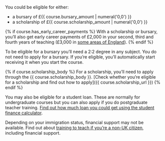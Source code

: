 You could be eligible for either:

- a bursary of £{{ course.bursary_amount | numeral('0,0') }}
- a scholarship of £{{ course.scholarship_amount | numeral('0,0') }}

{% if course.has_early_career_payments %}
With a scholarship or bursary, you’ll also get early career payments of £2,000 in your second, third and fourth years of teaching (£3,000 in [some areas of England](https://www.gov.uk/guidance/mathematics-early-career-payments-guidance-for-teachers-and-schools)).
{% endif %}

To be eligible for a bursary you’ll need a 2:2 degree in any subject. You do not need to apply for a bursary. If you’re eligible, you’ll automatically start receiving it when you start the course.

{% if course.scholarship_body %}
For a scholarship, you’ll need to apply through the {{ course.scholarship_body }}. [Check whether you’re eligible for a scholarship and find out how to apply]({{ course.scholarship_url }})
{% endif %}

You may also be eligible for a student loan. These are normally for undergraduate courses but you can also apply if you do postgraduate teacher training. [Find out how much loan you could get using the student finance calculator](https://www.gov.uk/student-finance-calculator).

Depending on your immigration status, financial support may not be available. Find out about [training to teach if you’re a non-UK citizen](https://www.gov.uk/government/publications/train-to-teach-in-england-non-uk-applicants/train-to-teach-in-england-if-youre-a-non-uk-citizen), including financial support.
